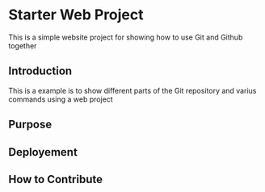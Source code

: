 # Starter Web Project

This is a simple website project for showing how to use  Git and Github together 

## Introduction
This is a example is to show different parts of the Git repository and  varius commands using a web project 
## Purpose

## Deployement 

## How to Contribute


